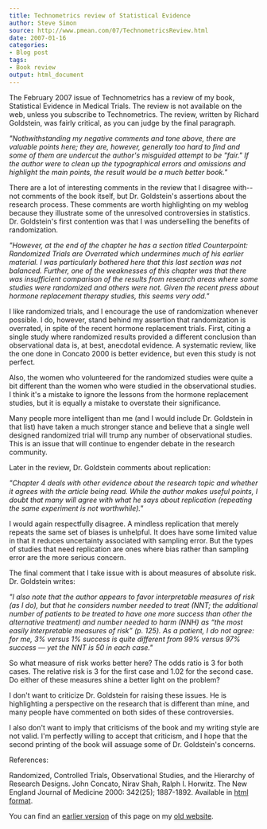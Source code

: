 ```yaml
---
title: Technometrics review of Statistical Evidence
author: Steve Simon
source: http://www.pmean.com/07/TechnometricsReview.html
date: 2007-01-16
categories:
- Blog post
tags:
- Book review
output: html_document
---
```


The February 2007 issue of Technometrics has a review of my book, Statistical Evidence in Medical Trials. The review is not available on the web, unless you subscribe to Technometrics. The review, written by Richard Goldstein, was fairly critical, as you can judge by the final paragraph.

*"Nothwithstanding my negative comments and tone above, there are valuable points here; they are, however, generally too hard to find and some of them are undercut the author's misguided attempt to be "fair." If the author were to clean up the typographical errors and omissions and highlight the main points, the result would be a much better book."*

There are a lot of interesting comments in the review that I disagree with--not comments of the book itself, but Dr. Goldstein's assertions about the research process. These comments are worth highlighting on my weblog because they illustrate some of the unresolved controversies in statistics. Dr. Goldstein's first contention was that I was underselling the benefits of randomization.

*"However, at the end of the chapter he has a section titled Counterpoint: Randomized Trials are Overrated which undermines much of his earlier material. I was particularly bothered here that this last section was not balanced. Further, one of the weaknesses of this chapter was that there was insufficient comparison of the results from research areas where some studies were randomized and others were not. Given the recent press about hormone replacement therapy studies, this seems very odd."*

I like randomized trials, and I encourage the use of randomization whenever possible. I do, however, stand behind my assertion that randomization is overrated, in spite of the recent hormone replacement trials. First, citing a single study where randomized results provided a different conclusion than observational data is, at best, anecdotal evidence. A systematic review, like the one done in Concato 2000 is better evidence, but even this study is not perfect.

Also, the women who volunteered for the randomized studies were quite a bit different than the women who were studied in the observational studies. I think it's a mistake to ignore the lessons from the hormone replacement studies, but it is equally a mistake to overstate their significance.

Many people more intelligent than me (and I would include Dr. Goldstein in that list) have taken a much stronger stance and believe that a single well designed randomized trial will trump any number of observational studies. This is an issue that will continue to engender debate in the research community.

Later in the review, Dr. Goldstein comments about replication:

*"Chapter 4 deals with other evidence about the research topic and whether it agrees with the article being read. While the author makes useful points, I doubt that many will agree with what he says about replication (repeating the same experiment is not worthwhile)."*

I would again respectfully disagree. A mindless replication that merely repeats the same set of biases is unhelpful. It does have some limited value in that it reduces uncertainty associated with sampling error. But the types of studies that need replication are ones where bias rather than sampling error are the more serious concern.

The final comment that I take issue with is about measures of absolute risk. Dr. Goldstein writes:

*"I also note that the author appears to favor interpretable measures of risk (as I do), but that he considers number needed to treat (NNT; the additional number of patients to be treated to have one more success than other the alternative treatment) and number needed to harm (NNH) as “the most easily interpretable measures of risk” (p. 125). As a patient, I do not agree: for me, 3% versus 1% success is quite different from 99% versus 97% success — yet the NNT is 50 in each case."*

So what measure of risk works better here? The odds ratio is 3 for both cases. The relative risk is 3 for the first case and 1.02 for the second case. Do either of these measures shine a better light on the problem?

I don't want to criticize Dr. Goldstein for raising these issues. He is highlighting a perspective on the research that is different than mine, and many people have commented on both sides of these controversies.

I also don't want to imply that criticisms of the book and my writing style are not valid. I'm perfectly willing to accept that criticism, and I hope that the second printing of the book will assuage some of Dr. Goldstein's concerns.

References:

Randomized, Controlled Trials, Observational Studies, and the Hierarchy of Research Designs. John Concato, Nirav Shah, Ralph I. Horwitz. The New England Journal of Medicine 2000: 342(25); 1887-1892. Available in [html format][co00].

You can find an [earlier version][sim1] of this page on my [old website][sim2].

[sim1]: http://www.pmean.com/07/TeachingStatistics.html
[sim2]: http://www.pmean.com

[co00]: https://www.nejm.org/doi/10.1056/NEJM200006223422507
